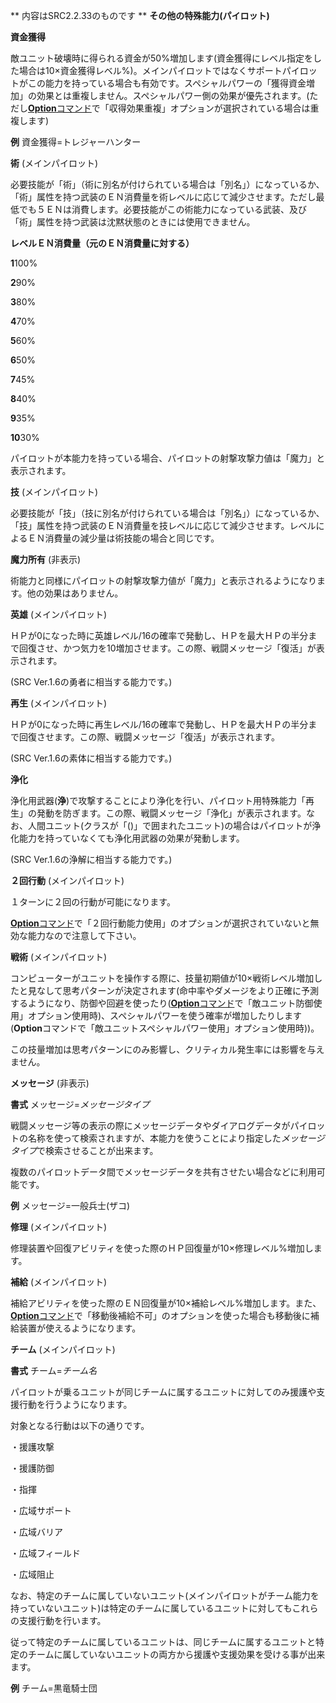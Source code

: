 ** 内容はSRC2.2.33のものです **
**その他の特殊能力(パイロット)**

**資金獲得**

敵ユニット破壊時に得られる資金が50%増加します(資金獲得にレベル指定をした場合は10×資金獲得レベル%)。メインパイロットではなくサポートパイロットがこの能力を持っている場合も有効です。スペシャルパワーの「獲得資金増加」の効果とは重複しません。スペシャルパワー側の効果が優先されます。(ただし[**Option**コマンド](Optionコマンド.md)で「収得効果重複」オプションが選択されている場合は重複します)

**例** 資金獲得=トレジャーハンター

**術** (メインパイロット)

必要技能が「術」（術に別名が付けられている場合は「別名」）になっているか、「術」属性を持つ武装のＥＮ消費量を術レベルに応じて減少させます。ただし最低でも５ＥＮは消費します。必要技能がこの術能力になっている武装、及び「術」属性を持つ武装は沈黙状態のときには使用できません。

**レベルＥＮ消費量（元のＥＮ消費量に対する）**

**1**100%

**2**90%

**3**80%

**4**70%

**5**60%

**6**50%

**7**45%

**8**40%

**9**35%

**10**30%

パイロットが本能力を持っている場合、パイロットの射撃攻撃力値は「魔力」と表示されます。

**技** (メインパイロット)

必要技能が「技」（技に別名が付けられている場合は「別名」）になっているか、「技」属性を持つ武装のＥＮ消費量を技レベルに応じて減少させます。レベルによるＥＮ消費量の減少量は術技能の場合と同じです。

**魔力所有** (非表示)

術能力と同様にパイロットの射撃攻撃力値が「魔力」と表示されるようになります。他の効果はありません。

**英雄** (メインパイロット)

ＨＰが0になった時に英雄レベル/16の確率で発動し、ＨＰを最大ＨＰの半分まで回復させ、かつ気力を10増加させます。この際、戦闘メッセージ「復活」が表示されます。

(SRC Ver.1.6の勇者に相当する能力です。)

**再生** (メインパイロット)

ＨＰが0になった時に再生レベル/16の確率で発動し、ＨＰを最大ＨＰの半分まで回復させます。この際、戦闘メッセージ「復活」が表示されます。

(SRC Ver.1.6の素体に相当する能力です。)

**浄化**

浄化用武器(**浄**)で攻撃することにより浄化を行い、パイロット用特殊能力「再生」の発動を防ぎます。この際、戦闘メッセージ「浄化」が表示されます。なお、人間ユニット(クラスが「()」で囲まれたユニット)の場合はパイロットが浄化能力を持っていなくても浄化用武器の効果が発動します。

(SRC Ver.1.6の浄解に相当する能力です。)

**２回行動** (メインパイロット)

１ターンに２回の行動が可能になります。

[**Option**コマンド](Optionコマンド.md)で「２回行動能力使用」のオプションが選択されていないと無効な能力なので注意して下さい。

**戦術** (メインパイロット)

コンピューターがユニットを操作する際に、技量初期値が10×戦術レベル増加したと見なして思考パターンが決定されます(命中率やダメージをより正確に予測するようになり、防御や回避を使ったり([**Option**コマンド](Optionコマンド.md)で「敵ユニット防御使用」オプション使用時)、スペシャルパワーを使う確率が増加したりします(**Option**コマンドで「敵ユニットスペシャルパワー使用」オプション使用時))。

この技量増加は思考パターンにのみ影響し、クリティカル発生率には影響を与えません。

**メッセージ** (非表示)

**書式** メッセージ=*メッセージタイプ*

戦闘メッセージ等の表示の際にメッセージデータやダイアログデータがパイロットの名称を使って検索されますが、本能力を使うことにより指定した*メッセージタイプ*で検索させることが出来ます。

複数のパイロットデータ間でメッセージデータを共有させたい場合などに利用可能です。

**例** メッセージ=一般兵士(ザコ)

**修理** (メインパイロット)

修理装置や回復アビリティを使った際のＨＰ回復量が10×修理レベル%増加します。

**補給** (メインパイロット)

補給アビリティを使った際のＥＮ回復量が10×補給レベル%増加します。また、[**Option**コマンド](Optionコマンド.md)で「移動後補給不可」のオプションを使った場合も移動後に補給装置が使えるようになります。

**チーム** (メインパイロット)

**書式** チーム=*チーム名*

パイロットが乗るユニットが同じチームに属するユニットに対してのみ援護や支援行動を行うようになります。

対象となる行動は以下の通りです。

・援護攻撃

・援護防御

・指揮

・広域サポート

・広域バリア

・広域フィールド

・広域阻止

なお、特定のチームに属していないユニット(メインパイロットがチーム能力を持っていないユニット)は特定のチームに属しているユニットに対してもこれらの支援行動を行います。

従って特定のチームに属しているユニットは、同じチームに属するユニットと特定のチームに属していないユニットの両方から援護や支援効果を受ける事が出来ます。

**例** チーム=黒竜騎士団
